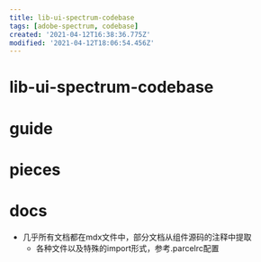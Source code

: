 ```yaml
---
title: lib-ui-spectrum-codebase
tags: [adobe-spectrum, codebase]
created: '2021-04-12T16:38:36.775Z'
modified: '2021-04-12T18:06:54.456Z'
---
```


# lib-ui-spectrum-codebase

# guide

# pieces

# docs

- 几乎所有文档都在mdx文件中，部分文档从组件源码的注释中提取
  - 各种文件以及特殊的import形式，参考.parcelrc配置
